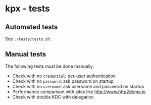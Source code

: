 # kpx - tests

## Automated tests

See `./tests/tests.sh`.

## Manual tests

The following tests must be done manually:
- Check with no `credential`: per-user authentication
- Check with no `password`: ask password on startup
- Check with no `username`: ask username and password on startup
- Performance comparison with sites like http://www.http2demo.io
- Check with double KDC with delegation
